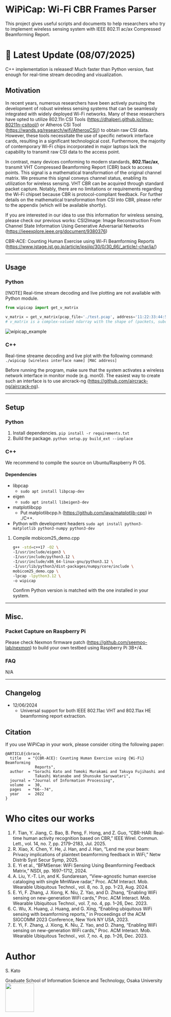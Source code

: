# WiPiCap: Wi-Fi CBR Frames Parser
This project gives useful scripts and documents to help researchers who try to implement wireless sensing system with IEEE 802.11 ac/ax Compressed Beamforming Report.

# 🎉 Latest Update (08/07/2025)
C++ implementation is released!  Much faster than Python version, fast enough for real-time stream decoding and visualization.

## Motivation

In recent years, numerous researchers have been actively pursuing the development of robust wireless sensing systems that can be seamlessly integrated with widely deployed Wi-Fi networks. Many of these researchers have opted to utilize 802.11n CSI Tools (https://dhalperi.github.io/linux-80211n-csitool/) or Atheros CSI Tool (https://wands.sg/research/wifi/AtherosCSI/) to obtain raw CSI data. However, these tools necessitate the use of specific network interface cards, resulting in a significant technological cost. Furthermore, the majority of contemporary Wi-Fi chips incorporated in major laptops lack the capability to transmit raw CSI data to the access point.

In contrast, many devices conforming to modern standards, **802.11ac/ax**, transmit VHT Compressed Beamforming Report (CBR) back to access points. This signal is a mathematical transformation of the original channel matrix. We presume this signal conveys channel status, enabling its utilization for wireless sensing. VHT CBR can be acquired through standard packet capture. Notably, there are no limitations or requirements regarding the Wi-Fi chipset because CBR is protocol-compliant feedback. For further details on the mathematical transformation from CSI into CBR, please refer to the appendix (which will be available shortly).

If you are interested in our idea to use this information for wireless sensing, please check our previous works:
CSI2Image: Image Reconstruction From Channel State Information Using Generative Adversarial Networks (https://ieeexplore.ieee.org/document/9380376)

CBR-ACE: Counting Human Exercise using Wi-Fi Beamforming Reports (https://www.jstage.jst.go.jp/article/ipsjjip/30/0/30_66/_article/-char/ja/)

---
## Usage
### Python
[!NOTE] Real-time stream decoding and live plotting are not available with Python module.

```python
from wipicap import get_v_matrix

v_matrix = get_v_matrix(pcap_file='./test.pcap', address='11:22:33:44:55:66', bw=80)
# v_matrix is a complex-valued ndarray with the shape of (packets, subcarriers, rx, tx)
```

![wipicap_example](wipicap_example.png)

### C++
Real-time streame decoding and live plot with the following command:
`./wipicap [wireless interface name] [MAC address]`

Before running the program, make sure that the system activates a wireless network interface in monitor mode (e.g. mon0).  The easiest way to create such an interface is to use aircrack-ng (https://github.com/aircrack-ng/aircrack-ng).

---

## Setup
### Python
1. Install dependencies. `pip install -r requirements.txt`
2. Build the package. `python setup.py build_ext --inplace`

### C++
We recommend to compile the source on Ubuntu/Raspberry Pi OS.
#### Dependencies
- libpcap
  - `sudo apt install libpcap-dev`
- eigen
  - `sudo apt install libeigen3-dev`
- matplotlibcpp
  - Put matplotlibcpp.h (https://github.com/lava/matplotlib-cpp) in ./C++.
- Python with development headers
  `sudo apt install python3-matplotlib python3-numpy python3-dev`

1. Compile mobicom25_demo.cpp
   ```bash
   g++ -std=c++17 -O2 \
   -I/usr/include/eigen3 \
   -I/usr/include/python3.12 \
   -I/usr/include/x86_64-linux-gnu/python3.12 \
   -I/usr/lib/python3/dist-packages/numpy/core/include \
   mobicom25_demo.cpp \
   -lpcap -lpython3.12 \
   -o wipicap
   ```
   Confirm Python version is matched with the one installed in your system.
---

## Misc.
### Packet Capture on Raspberry Pi
Please check Nexmon firmware patch (https://github.com/seemoo-lab/nexmon) to build your own testbed using Raspberry Pi 3B+/4.

### FAQ
N/A

---

## Changelog
- 12/06/2024
  - Universal support for both IEEE 802.11ac VHT and 802.11ax HE beamforming report extraction.

## Citation
If you use WiPiCap in your work, please consider citing the following paper:
```
@ARTICLE{cbrace,
  title   = "{CBR-ACE}: Counting Human Exercise using {Wi-Fi} Beamforming
             Reports",
  author  = "Sorachi Kato and Tomoki Murakami and Takuya Fujihashi and
             Takashi Watanabe and Shunsuke Saruwatari",
  journal = "Journal of Information Processing",
  volume  =  30,
  pages   = "66--74",
  year    =  2022
}
```

# Who cites our works
1. F. Tian, Y. Jiang, C. Bao, B. Peng, F. Hong, and Z. Guo, “CBR-HAR: Real-time human activity recognition based on CBR,” IEEE Wirel. Commun. Lett., vol. 14, no. 7, pp. 2179–2183, Jul. 2025.
1. R. Xiao, X. Chen, Y. He, J. Han, and J. Han, “Lend me your beam: Privacy implications of plaintext beamforming feedback in WiFi,” Netw Distrib Syst Secur Symp, 2025.
1. E. Yi et al., “BFMSense: WiFi Sensing Using Beamforming Feedback Matrix,” NSDI, pp. 1697–1712, 2024.
1. A. Liu, Y.-T. Lin, and K. Sundaresan, “View-agnostic human exercise cataloging with single MmWave radar,” Proc. ACM Interact. Mob. Wearable Ubiquitous Technol., vol. 8, no. 3, pp. 1–23, Aug. 2024.
1. E. Yi, F. Zhang, J. Xiong, K. Niu, Z. Yao, and D. Zhang, “Enabling WiFi sensing on new-generation WiFi cards,” Proc. ACM Interact. Mob. Wearable Ubiquitous Technol., vol. 7, no. 4, pp. 1–26, Dec. 2023.
1. C. Wu, X. Huang, J. Huang, and G. Xing, “Enabling ubiquitous WiFi sensing with beamforming reports,” in Proceedings of the ACM SIGCOMM 2023 Conference, New York NY USA, 2023.
1. E. Yi, F. Zhang, J. Xiong, K. Niu, Z. Yao, and D. Zhang, “Enabling WiFi sensing on new-generation WiFi cards,” Proc. ACM Interact. Mob. Wearable Ubiquitous Technol., vol. 7, no. 4, pp. 1–26, Dec. 2023.

# Author
S. Kato

Graduate School of Information Science and Technology, Osaka University
<img src="https://upload.wikimedia.org/wikipedia/commons/1/15/%E5%A4%A7%E9%98%AA%E5%A4%A7%E5%AD%A6.svg" height="90">
